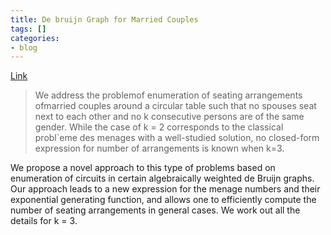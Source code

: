 ```yaml
---
title: De bruijn Graph for Married Couples
tags: []
categories:
- blog
---
```

[Link](http://arxiv.org/abs/1510.07926)
<!--more-->

> We address the problemof enumeration of seating arrangements ofmarried
couples around a circular table such that no spouses seat next to each other
and no k consecutive persons are of the same gender. While the case of k = 2
corresponds to the classical probl`eme des menages with a well-studied
solution, no closed-form expression for number of arrangements is known when
k=3.

We propose a novel approach to this type of problems based on enumeration of
circuits in certain algebraically weighted de Bruijn graphs. Our approach
leads to a new expression for the menage numbers and their exponential
generating function, and allows one to efficiently compute the number of
seating arrangements in general cases. We work out all the details for k = 3.

